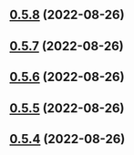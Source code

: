 ## [0.5.8](https://github.com/idbi/components/compare/v0.5.7...v0.5.8) (2022-08-26)



## [0.5.7](https://github.com/idbi/components/compare/v0.5.6...v0.5.7) (2022-08-26)



## [0.5.6](https://github.com/idbi/components/compare/v0.5.5...v0.5.6) (2022-08-26)



## [0.5.5](https://github.com/idbi/components/compare/v0.5.4...v0.5.5) (2022-08-26)



## [0.5.4](https://github.com/idbi/components/compare/v0.5.3...v0.5.4) (2022-08-26)



